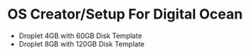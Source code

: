 # OS Creator/Setup For Digital Ocean
- Droplet 4GB with 60GB Disk Template
- Droplet 8GB with 120GB Disk Template
